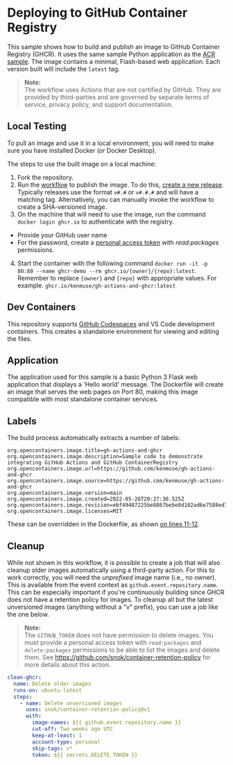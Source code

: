 # Deploying to GitHub Container Registry
This sample shows how to build and publish an image to GitHub Container Registry (GHCR). It uses the same sample Python application as the [ACR sample](https://github.com/kenmuse/gh-actions-and-acr). The image contains a minimal, Flash-based web application. Each version built will include the `latest` tag.

> **Note:**  
> The workflow uses Actions that are not certified by GitHub. They are provided by third-parties and are governed by
> separate terms of service, privacy policy, and support documentation.

## Local Testing
To pull an image and use it in a local environment, you will need to make sure you have installed Docker (or Docker Desktop).

The steps to use the built image on a local machine:

1. Fork the repository.
2. Run the [workflow](.github/workflows/publish-image.yml) to publish the image. To do this, [create a new release](https://docs.github.com/en/repositories/releasing-projects-on-github/managing-releases-in-a-repository#creating-a-release). Typically releases use the format `v#.#` or `v#.#.#` and will have a matching tag. Alternatively, you can manually invoke the workflow to create a SHA-versioned image.
3. On the machine that will need to use the image, run the command `docker login ghcr.io` to authenticate with the registry.
  - Provide your GitHub user name 
  - For the password, create a [personal access token](https://docs.github.com/en/authentication/keeping-your-account-and-data-secure/creating-a-personal-access-token) with *read:packages* permissions.
4. Start the container with the following command `docker run -it -p 80:80 --name ghcr-demo --rm ghcr.io/{owner}/{repo}:latest`. Remember to replace `{owner}` and `{repo}` with appropriate values. For example. `ghcr.io/kenmuse/gh-actions-and-ghcr:latest`

## Dev Containers
This repository supports [GitHub Codespaces](https://github.com/features/codespaces) and VS Code development containers. This creates a standalone environment for viewing and editing the files.

## Application
The application used for this sample is a basic Python 3 Flask web application that displays a 'Hello world' message. The Dockerfile will create an image that serves the web pages on Port 80, making this image compatible with most standalone container services.

## Labels
The build process automatically extracts a number of labels:

```
org.opencontainers.image.title=gh-actions-and-ghcr
org.opencontainers.image.description=Sample code to demonstrate integrating GitHub Actions and GitHub ContainerRegistry
org.opencontainers.image.url=https://github.com/kenmuse/gh-actions-and-ghcr
org.opencontainers.image.source=https://github.com/kenmuse/gh-actions-and-ghcr
org.opencontainers.image.version=main
org.opencontainers.image.created=2022-05-26T20:27:30.525Z
org.opencontainers.image.revision=ebf49487225be8867bebe8d102ad6e7588ed7368
org.opencontainers.image.licenses=MIT
```

These can be overridden in the Dockerfile, as shown [on lines 11-12](Dockerfile#3).

## Cleanup
While not shown in this workflow, it is possible to create a job that will also cleanup older images automatically using a third-party action.
For this to work correctly, you will need the *unprefixed* image name (i.e., no owner). This is available from the event context as `github.event.repository.name`. This can be especially important if you're continuously building since GHCR does not have a retention policy for images. To cleanup all but the latest unversioned images (anything without a "v" prefix), you can use a job like the one below.

> **Note:**  
> The `GITHUB_TOKEN` does not have permission to delete images. You must provide a personal access token with
> `read:packages` and `delete:packages` permissions to be able to list the images and delete them.
> See https://github.com/snok/container-retention-policy for more details about this action.

```yaml
clean-ghcr:
  name: Delete older images
  runs-on: ubuntu-latest
  steps:
    - name: Delete unversioned images
      uses: snok/container-retention-policy@v1
      with:
        image-names: ${{ github.event.repository.name }}
        cut-off: Two weeks ago UTC
        keep-at-least: 1
        account-type: personal
        skip-tags: v*
        token: ${{ secrets.DELETE_TOKEN }}
```
